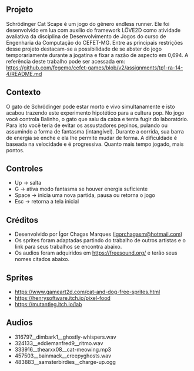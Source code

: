 ## Projeto
Schrödinger Cat Scape é um jogo do gênero endless runner.
Ele foi desenvolvido em lua com auxílio do framework LÖVE2D como atividade avaliativa
da disciplina de Desenvolvimento de Jogos do curso de Engenharia da Computação do CEFET-MG.
Entre as principais restrições desse projeto destacam-se a possibilidade de se abster do jogo
temporariamente durante a jogatina e fixar a razão de aspecto em 0,694.
A referência deste trabalho pode ser acessada em:
https://github.com/fegemo/cefet-games/blob/v2/assignments/tp1-ra-14-4/README.md


## Contexto
O gato de Schrödinger pode estar morto e vivo simultanamente e isto acabou trazendo este
experimento hipotético para a cultura pop. No jogo você controla Balinho, o gato que saiu da caixa
e tenta fugir do laboratório. Para isto você teria de evitar os assustadores pepinos, pulando ou
assumindo a forma de fantasma (intangível). Durante a corrida, sua barra de energia se enche e ela lhe permite mudar de forma. A dificuldade é baseada na velocidade e é progressiva. Quanto mais tempo jogado, mais pontos.  

## Controles
* Up -> salta
* G -> ativa modo fantasma se houver energia suficiente
* Space -> inicia uma nova partida, pausa ou retorna o jogo
* Esc -> retorna a tela inicial

## Créditos
 * Desenvolvido por Ígor Chagas Marques (igorchagasm@hotmail.com)
 * Os sprites foram adaptadas partindo do trabalho de outros artistas e o link para seus trabalhos se encontra abaixo.
 * Os audios foram adquiridos em https://freesound.org/ e terão seus nomes citados abaixo.

## Sprites
* https://www.gameart2d.com/cat-and-dog-free-sprites.html
* https://henrysoftware.itch.io/pixel-food
* https://mutantleg.itch.io/lab 

## Audios
* 316797__dimbark1__ghostly-whispers.wav
* 324133__eddiemanfred9__ritmo.wav
* 333916__thearxx08__cat-meowing.mp3
* 457503__bainmack__creepyghosts.wav
* 483883__samsterbirdies__charge-up.ogg
